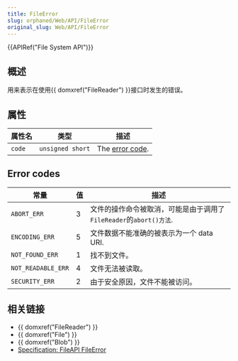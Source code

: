 ```yaml
---
title: FileError
slug: orphaned/Web/API/FileError
original_slug: Web/API/FileError
---
```

{{APIRef("File System API")}}

## 概述

用来表示在使用{{ domxref("FileReader") }}接口时发生的错误。

## 属性

| 属性名 | 类型             | 描述                                                  |
| ------ | ---------------- | ----------------------------------------------------- |
| `code` | `unsigned short` | The [error code](/zh-CN/nsIDOMFileError#Error_codes). |

## Error codes

| 常量               | 值  | 描述                                                               |
| ------------------ | --- | ------------------------------------------------------------------ |
| `ABORT_ERR`        | 3   | 文件的操作命令被取消，可能是由于调用了`FileReader`的`abort()方法`. |
| `ENCODING_ERR`     | 5   | 文件数据不能准确的被表示为一个 data URI.                           |
| `NOT_FOUND_ERR`    | 1   | 找不到文件。                                                       |
| `NOT_READABLE_ERR` | 4   | 文件无法被读取。                                                   |
| `SECURITY_ERR`     | 2   | 由于安全原因，文件不能被访问。                                     |

## 相关链接

- {{ domxref("FileReader") }}
- {{ domxref("File") }}
- {{ domxref("Blob") }}
- [Specification: FileAPI FileError](https://www.w3.org/TR/FileAPI/#FileErrorInterface)
